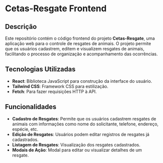 # Cetas-Resgate Frontend

## Descrição

Este repositório contém o código frontend do projeto **Cetas-Resgate**, uma aplicação web para o controle de resgates de animais. O projeto permite que os usuários cadastrem, editem e visualizem resgates de animais, facilitando o processo de organização e acompanhamento das ocorrências.

## Tecnologias Utilizadas

- **React**: Biblioteca JavaScript para construção da interface do usuário.
- **Tailwind CSS**: Framework CSS para estilização.
- **Fetch**: Para fazer requisições HTTP à API.

## Funcionalidades

- **Cadastro de Resgates**: Permite que os usuários cadastrem resgates de animais com informações como nome do solicitante, telefone, endereço, espécie, etc.
- **Edição de Resgates**: Usuários podem editar registros de resgates já cadastrados.
- **Listagem de Resgates**: Visualização dos resgates cadastrados.
- **Modais de Ação**: Modal para editar ou visualizar detalhes de um resgate.

